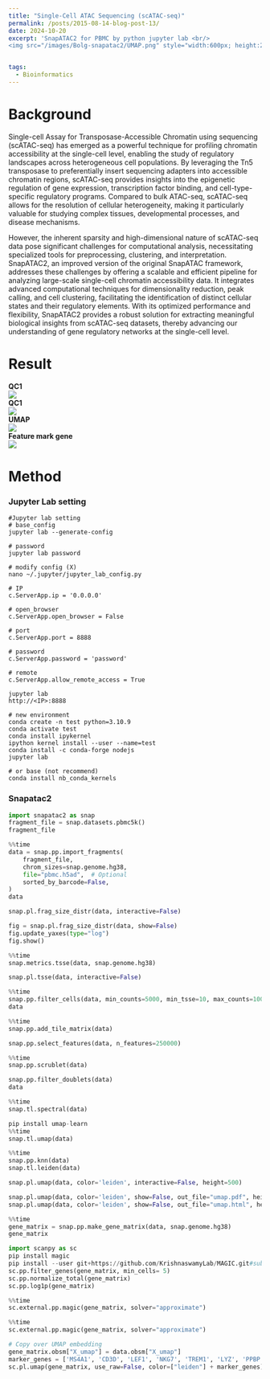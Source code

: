 ```yaml
---
title: "Single-Cell ATAC Sequencing (scATAC-seq)"
permalink: /posts/2015-08-14-blog-post-13/
date: 2024-10-20
excerpt: 'SnapATAC2 for PBMC by python jupyter lab <br/>
<img src="/images/Bolg-snapatac2/UMAP.png" style="width:600px; height:250px;">'


tags:
  - Bioinformatics
---
```


Background
======
Single-cell Assay for Transposase-Accessible Chromatin using sequencing (scATAC-seq) has emerged as a powerful technique for profiling chromatin accessibility at the single-cell level, enabling the study of regulatory landscapes across heterogeneous cell populations. By leveraging the Tn5 transposase to preferentially insert sequencing adapters into accessible chromatin regions, scATAC-seq provides insights into the epigenetic regulation of gene expression, transcription factor binding, and cell-type-specific regulatory programs. Compared to bulk ATAC-seq, scATAC-seq allows for the resolution of cellular heterogeneity, making it particularly valuable for studying complex tissues, developmental processes, and disease mechanisms. <br/>

However, the inherent sparsity and high-dimensional nature of scATAC-seq data pose significant challenges for computational analysis, necessitating specialized tools for preprocessing, clustering, and interpretation. SnapATAC2, an improved version of the original SnapATAC framework, addresses these challenges by offering a scalable and efficient pipeline for analyzing large-scale single-cell chromatin accessibility data. It integrates advanced computational techniques for dimensionality reduction, peak calling, and cell clustering, facilitating the identification of distinct cellular states and their regulatory elements. With its optimized performance and flexibility, SnapATAC2 provides a robust solution for extracting meaningful biological insights from scATAC-seq datasets, thereby advancing our understanding of gene regulatory networks at the single-cell level.


Result
======
**QC1**<br/><img src="/images/Bolg-snapatac2/QC1.png"><br/>
**QC1**<br/><img src="/images/Bolg-snapatac2/QC1.png"><br/>
**UMAP**<br/><img src="/images/Bolg-snapatac2/UMAP.png"><br/>
**Feature mark gene**<br/><img src="/images/Bolg-snapatac2/Feature.png"><br/>



Method
======

 ###  Jupyter Lab setting
 ```Linux
#Jupyter lab setting
# base_config
jupyter lab --generate-config

# password
jupyter lab password

# modify config (X)
nano ~/.jupyter/jupyter_lab_config.py

# IP
c.ServerApp.ip = '0.0.0.0'

# open_browser
c.ServerApp.open_browser = False

# port
c.ServerApp.port = 8888

# password
c.ServerApp.password = 'password'

# remote
c.ServerApp.allow_remote_access = True

jupyter lab
http://<IP>:8888

# new environment
conda create -n test python=3.10.9
conda activate test
conda install ipykernel
ipython kernel install --user --name=test
conda install -c conda-forge nodejs
jupyter lab

# or base (not recommend)
conda install nb_conda_kernels
```


### Snapatac2

```python
import snapatac2 as snap
fragment_file = snap.datasets.pbmc5k()
fragment_file

%%time
data = snap.pp.import_fragments(
    fragment_file,
    chrom_sizes=snap.genome.hg38,
    file="pbmc.h5ad",  # Optional
    sorted_by_barcode=False,
)
data

snap.pl.frag_size_distr(data, interactive=False)

fig = snap.pl.frag_size_distr(data, show=False)
fig.update_yaxes(type="log")
fig.show()

%%time
snap.metrics.tsse(data, snap.genome.hg38)

snap.pl.tsse(data, interactive=False)

%%time
snap.pp.filter_cells(data, min_counts=5000, min_tsse=10, max_counts=100000)
data

%%time
snap.pp.add_tile_matrix(data)

snap.pp.select_features(data, n_features=250000)

%%time
snap.pp.scrublet(data)

snap.pp.filter_doublets(data)
data

%%time
snap.tl.spectral(data)

pip install umap-learn
%%time
snap.tl.umap(data)

%%time
snap.pp.knn(data)
snap.tl.leiden(data)

snap.pl.umap(data, color='leiden', interactive=False, height=500)

snap.pl.umap(data, color='leiden', show=False, out_file="umap.pdf", height=500)
snap.pl.umap(data, color='leiden', show=False, out_file="umap.html", height=500)

%%time
gene_matrix = snap.pp.make_gene_matrix(data, snap.genome.hg38)
gene_matrix

import scanpy as sc
pip install magic
pip install --user git+https://github.com/KrishnaswamyLab/MAGIC.git#subdirectory=python
sc.pp.filter_genes(gene_matrix, min_cells= 5)
sc.pp.normalize_total(gene_matrix)
sc.pp.log1p(gene_matrix)

%%time
sc.external.pp.magic(gene_matrix, solver="approximate")

%%time
sc.external.pp.magic(gene_matrix, solver="approximate")

# Copy over UMAP embedding
gene_matrix.obsm["X_umap"] = data.obsm["X_umap"]
marker_genes = ['MS4A1', 'CD3D', 'LEF1', 'NKG7', 'TREM1', 'LYZ', 'PPBP']
sc.pl.umap(gene_matrix, use_raw=False, color=["leiden"] + marker_genes)
```